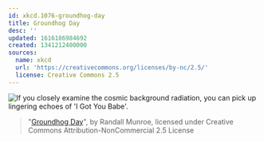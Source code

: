 ```yaml
---
id: xkcd.1076-groundhog-day
title: Groundhog Day
desc: ''
updated: 1616186984692
created: 1341212400000
sources:
  name: xkcd
  url: 'https://creativecommons.org/licenses/by-nc/2.5/'
  license: Creative Commons 2.5
---
```

![If you closely examine the cosmic background radiation, you can pick up lingering echoes of 'I Got You Babe'.](https://imgs.xkcd.com/comics/groundhog_day.png)
> "[Groundhog Day](https://xkcd.com/1076/)", by Randall Munroe, licensed under Creative Commons Attribution-NonCommercial 2.5 License
